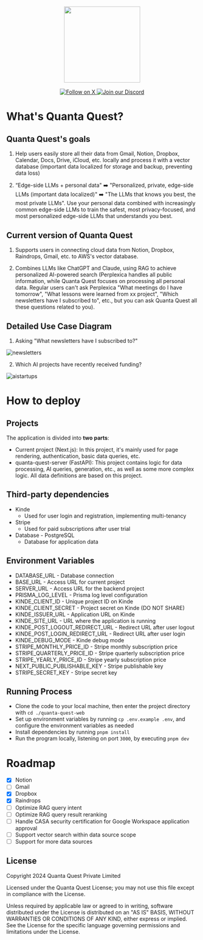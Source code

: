 <h3 align="center">
  <img
    src="https://quantaquestapp.com/logo.png"
    height="200"
  >
</h3>
<div>
  <p align="center">
    <a href="https://x.com/ethanfrostlove">
      <img src="https://img.shields.io/badge/Follow%20on%20X-000000?style=for-the-badge&logo=x&logoColor=white" alt="Follow on X" />
    </a>
    <a href="https://discord.gg/v5Ns5m7H">
      <img src="https://img.shields.io/badge/Join%20our%20Discord-5865F2?style=for-the-badge&logo=discord&logoColor=white" alt="Join our Discord" />
    </a>
  </p>
</div>

# What's Quanta Quest?

## Quanta Quest's goals

1. Help users easily store all their data from Gmail, Notion, Dropbox, Calendar, Docs, Drive, iCloud, etc. locally and process it with a vector database (important data localized for storage and backup, preventing data loss)

2. “Edge-side LLMs + personal data" ➡️ "Personalized, private, edge-side LLMs (important data localized)" ➡️ "The LLMs that knows you best, the most private LLMs". Use your personal data combined with increasingly common edge-side LLMs to train the safest, most privacy-focused, and most personalized edge-side LLMs that understands you best.

## Current version of Quanta Quest

1. Supports users in connecting cloud data from Notion, Dropbox, Raindrops, Gmail, etc. to AWS's vector database.

2. Combines LLMs like ChatGPT and Claude, using RAG to achieve personalized AI-powered search (Perplexica handles all public information, while Quanta Quest focuses on processing all personal data. Regular users can't ask Perplexica "What meetings do I have tomorrow", "What lessons were learned from xx project", "Which newsletters have I subscribed to", etc., but you can ask Quanta Quest all these questions related to you).

## Detailed Use Case Diagram

1. Asking "What newsletters have I subscribed to?"

![newsletters](https://quantaquestapp.com/imgs/newsletters.png)

2. Which AI projects have recently received funding?

![aistartups](https://quantaquestapp.com/imgs/aistartups.png)

# How to deploy

## Projects

The application is divided into **two parts**:

- Current project (Next.js): In this project, it's mainly used for page rendering, authentication, basic data queries, etc.
- quanta-quest-server (FastAPI): This project contains logic for data processing, AI queries, generation, etc., as well as some more complex logic. All data definitions are based on this project.

## Third-party dependencies

- Kinde
  - Used for user login and registration, implementing multi-tenancy
- Stripe
  - Used for paid subscriptions after user trial
- Database - PostgreSQL
  - Database for application data

## Environment Variables

- DATABASE_URL - Database connection
- BASE_URL - Access URL for current project
- SERVER_URL - Access URL for the backend project
- PRISMA_LOG_LEVEL - Prisma log level configuration
- KINDE_CLIENT_ID - Unique project ID on Kinde
- KINDE_CLIENT_SECRET - Project secret on Kinde (DO NOT SHARE)
- KINDE_ISSUER_URL - Application URL on Kinde
- KINDE_SITE_URL - URL where the application is running
- KINDE_POST_LOGOUT_REDIRECT_URL - Redirect URL after user logout
- KINDE_POST_LOGIN_REDIRECT_URL - Redirect URL after user login
- KINDE_DEBUG_MODE - Kinde debug mode
- STRIPE_MONTHLY_PRICE_ID - Stripe monthly subscription price
- STRIPE_QUARTERLY_PRICE_ID - Stripe quarterly subscription price
- STRIPE_YEARLY_PRICE_ID - Stripe yearly subscription price
- NEXT_PUBLIC_PUBLISHABLE_KEY - Stripe publishable key
- STRIPE_SECRET_KEY - Stripe secret key

## Running Process

- Clone the code to your local machine, then enter the project directory with `cd ./quanta-quest-web`
- Set up environment variables by running `cp .env.example .env`, and configure the environment variables as needed
- Install dependencies by running `pnpm install`
- Run the program locally, listening on port `3000`, by executing `pnpm dev`

# Roadmap

- [x] Notion
- [ ] Gmail
- [x] Dropbox
- [x] Raindrops
- [ ] Optimize RAG query intent
- [ ] Optimize RAG query result reranking
- [ ] Handle CASA security certification for Google Workspace application approval
- [ ] Support vector search within data source scope
- [ ] Support for more data sources

## License

Copyright 2024 Quanta Quest Private Limited

Licensed under the Quanta Quest License; you may not use this file except in compliance with the License.

Unless required by applicable law or agreed to in writing, software distributed under the License is distributed on an "AS IS" BASIS, WITHOUT WARRANTIES OR CONDITIONS OF ANY KIND, either express or implied. See the License for the specific language governing permissions and limitations under the License.
